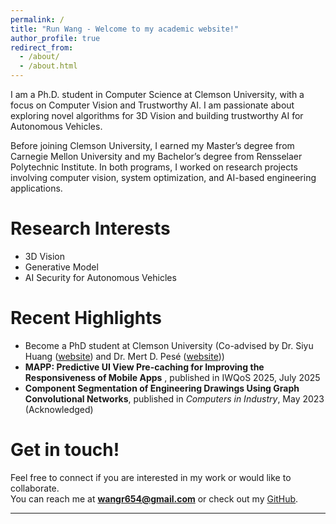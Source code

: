 ```yaml
---
permalink: /
title: "Run Wang - Welcome to my academic website!"
author_profile: true
redirect_from: 
  - /about/
  - /about.html
---
```


I am a Ph.D. student in Computer Science at Clemson University, with a focus on Computer Vision and Trustworthy AI. I am passionate about exploring novel algorithms for 3D Vision and building trustworthy AI for Autonomous Vehicles.

Before joining Clemson University, I earned my Master’s degree from Carnegie Mellon University and my Bachelor’s degree from Rensselaer Polytechnic Institute. In both programs, I worked on research projects involving computer vision, system optimization, and AI-based engineering applications.

Research Interests
======
* 3D Vision
* Generative Model
* AI Security for Autonomous Vehicles

Recent Highlights
======
* Become a PhD student at Clemson University (Co-advised by Dr. Siyu Huang ([website](https://siyuhuang.github.io/)) and Dr. Mert D. Pesé ([website](https://mpese.com/)))
* **MAPP: Predictive UI View Pre-caching for Improving the Responsiveness of Mobile Apps** , published in IWQoS 2025, July 2025
* **Component Segmentation of Engineering Drawings Using Graph Convolutional Networks**, published in *Computers in Industry*, May 2023 (Acknowledged)

Get in touch!
======
Feel free to connect if you are interested in my work or would like to collaborate.  
You can reach me at **wangr654@gmail.com** or check out my [GitHub](https://github.com/RunWang123).


---
